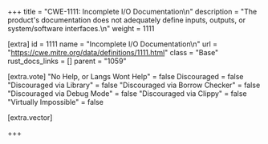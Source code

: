 +++
title = "CWE-1111: Incomplete I/O Documentation\n"
description = "The product's documentation does not adequately define inputs, outputs, or system/software interfaces.\n"
weight = 1111

[extra]
id = 1111
name = "Incomplete I/O Documentation\n"
url = "https://cwe.mitre.org/data/definitions/1111.html"
class = "Base"
rust_docs_links = []
parent = "1059"

[extra.vote]
"No Help, or Langs Wont Help" = false
Discouraged = false
"Discouraged via Library" = false
"Discouraged via Borrow Checker" = false
"Discouraged via Debug Mode" = false
"Discouraged via Clippy" = false
"Virtually Impossible" = false

[extra.vector]

+++
